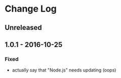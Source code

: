 # Change Log


## Unreleased


## 1.0.1 - 2016-10-25


### Fixed

-   actually say that "Node.js" needs updating (oops)
